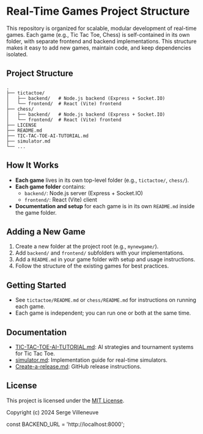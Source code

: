 # Real-Time Games Project Structure

This repository is organized for scalable, modular development of real-time games. Each game (e.g., Tic Tac Toe, Chess) is self-contained in its own folder, with separate frontend and backend implementations. This structure makes it easy to add new games, maintain code, and keep dependencies isolated.

## Project Structure

```
.
├── tictactoe/
│   ├── backend/   # Node.js backend (Express + Socket.IO)
│   └── frontend/  # React (Vite) frontend
├── chess/
│   ├── backend/   # Node.js backend (Express + Socket.IO)
│   └── frontend/  # React (Vite) frontend
├── LICENSE
├── README.md
├── TIC-TAC-TOE-AI-TUTORIAL.md
├── simulator.md
└── ...
```

## How It Works
- **Each game** lives in its own top-level folder (e.g., `tictactoe/`, `chess/`).
- **Each game folder** contains:
  - `backend/`: Node.js server (Express + Socket.IO)
  - `frontend/`: React (Vite) client
- **Documentation and setup** for each game is in its own `README.md` inside the game folder.

## Adding a New Game
1. Create a new folder at the project root (e.g., `mynewgame/`).
2. Add `backend/` and `frontend/` subfolders with your implementations.
3. Add a `README.md` in your game folder with setup and usage instructions.
4. Follow the structure of the existing games for best practices.

## Getting Started
- See `tictactoe/README.md` or `chess/README.md` for instructions on running each game.
- Each game is independent; you can run one or both at the same time.

## Documentation
- [TIC-TAC-TOE-AI-TUTORIAL.md](./TIC-TAC-TOE-AI-TUTORIAL.md): AI strategies and tournament systems for Tic Tac Toe.
- [simulator.md](./simulator.md): Implementation guide for real-time simulators.
- [Create-a-release.md](./Create-a-release.md): GitHub release instructions.

## License

This project is licensed under the [MIT License](./LICENSE).

Copyright (c) 2024 Serge Villeneuve 

const BACKEND_URL = 'http://localhost:8000'; 